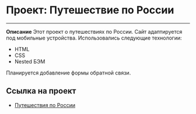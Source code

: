 # Проект: Путешествие по России
---------
**Описание**
Этот проект о путешествиях по России. Сайт адаптируется под мобильные устройства.
Использовались следующие технологии:
* HTML
* CSS
* Nested БЭМ

Планируется добавление формы обратной связи.
## Ссылка на проект
* [Путешествия по России](https://lesjok.github.io/russian-travel/)
